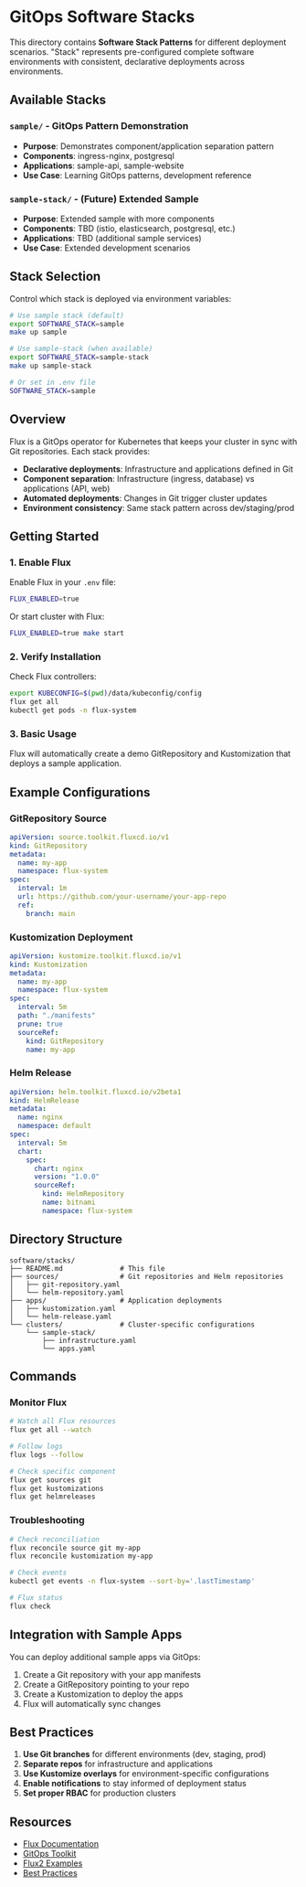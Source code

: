 # GitOps Software Stacks

This directory contains **Software Stack Patterns** for different deployment scenarios. "Stack" represents pre-configured complete software environments with consistent, declarative deployments across environments.

## Available Stacks

### `sample/` - GitOps Pattern Demonstration
- **Purpose**: Demonstrates component/application separation pattern
- **Components**: ingress-nginx, postgresql
- **Applications**: sample-api, sample-website
- **Use Case**: Learning GitOps patterns, development reference

### `sample-stack/` - (Future) Extended Sample
- **Purpose**: Extended sample with more components
- **Components**: TBD (istio, elasticsearch, postgresql, etc.)
- **Applications**: TBD (additional sample services)
- **Use Case**: Extended development scenarios

## Stack Selection

Control which stack is deployed via environment variables:

```bash
# Use sample stack (default)
export SOFTWARE_STACK=sample
make up sample

# Use sample-stack (when available)
export SOFTWARE_STACK=sample-stack
make up sample-stack

# Or set in .env file
SOFTWARE_STACK=sample
```

## Overview

Flux is a GitOps operator for Kubernetes that keeps your cluster in sync with Git repositories. Each stack provides:

- **Declarative deployments**: Infrastructure and applications defined in Git
- **Component separation**: Infrastructure (ingress, database) vs applications (API, web)
- **Automated deployments**: Changes in Git trigger cluster updates
- **Environment consistency**: Same stack pattern across dev/staging/prod

## Getting Started

### 1. Enable Flux

Enable Flux in your `.env` file:
```bash
FLUX_ENABLED=true
```

Or start cluster with Flux:
```bash
FLUX_ENABLED=true make start
```

### 2. Verify Installation

Check Flux controllers:
```bash
export KUBECONFIG=$(pwd)/data/kubeconfig/config
flux get all
kubectl get pods -n flux-system
```

### 3. Basic Usage

Flux will automatically create a demo GitRepository and Kustomization that deploys a sample application.

## Example Configurations

### GitRepository Source

```yaml
apiVersion: source.toolkit.fluxcd.io/v1
kind: GitRepository
metadata:
  name: my-app
  namespace: flux-system
spec:
  interval: 1m
  url: https://github.com/your-username/your-app-repo
  ref:
    branch: main
```

### Kustomization Deployment

```yaml
apiVersion: kustomize.toolkit.fluxcd.io/v1
kind: Kustomization
metadata:
  name: my-app
  namespace: flux-system
spec:
  interval: 5m
  path: "./manifests"
  prune: true
  sourceRef:
    kind: GitRepository
    name: my-app
```

### Helm Release

```yaml
apiVersion: helm.toolkit.fluxcd.io/v2beta1
kind: HelmRelease
metadata:
  name: nginx
  namespace: default
spec:
  interval: 5m
  chart:
    spec:
      chart: nginx
      version: "1.0.0"
      sourceRef:
        kind: HelmRepository
        name: bitnami
        namespace: flux-system
```

## Directory Structure

```
software/stacks/
├── README.md              # This file
├── sources/               # Git repositories and Helm repositories
│   ├── git-repository.yaml
│   └── helm-repository.yaml
├── apps/                  # Application deployments
│   ├── kustomization.yaml
│   └── helm-release.yaml
└── clusters/              # Cluster-specific configurations
    └── sample-stack/
        ├── infrastructure.yaml
        └── apps.yaml
```

## Commands

### Monitor Flux

```bash
# Watch all Flux resources
flux get all --watch

# Follow logs
flux logs --follow

# Check specific component
flux get sources git
flux get kustomizations
flux get helmreleases
```

### Troubleshooting

```bash
# Check reconciliation
flux reconcile source git my-app
flux reconcile kustomization my-app

# Check events
kubectl get events -n flux-system --sort-by='.lastTimestamp'

# Flux status
flux check
```

## Integration with Sample Apps

You can deploy additional sample apps via GitOps:

1. Create a Git repository with your app manifests
2. Create a GitRepository pointing to your repo
3. Create a Kustomization to deploy the apps
4. Flux will automatically sync changes

## Best Practices

1. **Use Git branches** for different environments (dev, staging, prod)
2. **Separate repos** for infrastructure and applications
3. **Use Kustomize overlays** for environment-specific configurations
4. **Enable notifications** to stay informed of deployment status
5. **Set proper RBAC** for production clusters

## Resources

- [Flux Documentation](https://fluxcd.io/flux/)
- [GitOps Toolkit](https://fluxcd.io/flux/components/)
- [Flux2 Examples](https://github.com/fluxcd/flux2-kustomize-helm-example)
- [Best Practices](https://fluxcd.io/flux/guides/)
